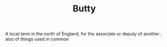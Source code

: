 ---
title: Butty
letter: B
permalink: "/definitions/bld-butty.html"
body: A local term in the north of England, for the associate or deputy of another
  ; also of things used in common
published_at: '2018-07-07'
source: Black's Law Dictionary 2nd Ed (1910)
layout: post
---